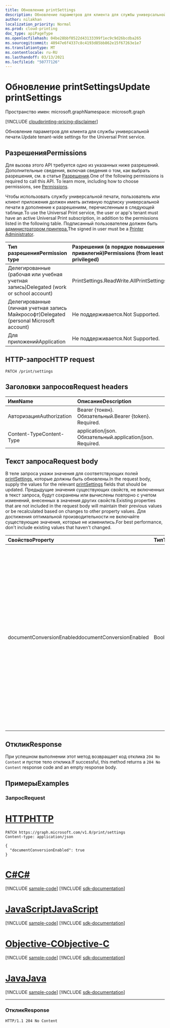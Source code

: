 ```yaml
---
title: Обновление printSettings
description: Обновление параметров для клиента для службы универсальной печати.
author: nilakhan
localization_priority: Normal
ms.prod: cloud-printing
doc_type: apiPageType
ms.openlocfilehash: 04be28bbf0522d43133399f1ec9c9d26bcdba265
ms.sourcegitcommit: 40947e6f4337c8c4193d85bb862e15f67263e1e7
ms.translationtype: MT
ms.contentlocale: ru-RU
ms.lasthandoff: 03/13/2021
ms.locfileid: "50777126"
---
```

# <a name="update-printsettings"></a><span data-ttu-id="d1349-103">Обновление printSettings</span><span class="sxs-lookup"><span data-stu-id="d1349-103">Update printSettings</span></span>
<span data-ttu-id="d1349-104">Пространство имен: microsoft.graph</span><span class="sxs-lookup"><span data-stu-id="d1349-104">Namespace: microsoft.graph</span></span>

[!INCLUDE [cloudprinting-pricing-disclaimer](../../includes/cloudprinting-pricing-disclaimer.md)]

<span data-ttu-id="d1349-105">Обновление параметров для клиента для службы универсальной печати.</span><span class="sxs-lookup"><span data-stu-id="d1349-105">Update tenant-wide settings for the Universal Print service.</span></span>

## <a name="permissions"></a><span data-ttu-id="d1349-106">Разрешения</span><span class="sxs-lookup"><span data-stu-id="d1349-106">Permissions</span></span>
<span data-ttu-id="d1349-p101">Для вызова этого API требуется одно из указанных ниже разрешений. Дополнительные сведения, включая сведения о том, как выбрать разрешения, см. в статье [Разрешения](/graph/permissions-reference).</span><span class="sxs-lookup"><span data-stu-id="d1349-p101">One of the following permissions is required to call this API. To learn more, including how to choose permissions, see [Permissions](/graph/permissions-reference).</span></span>

<span data-ttu-id="d1349-109">Чтобы использовать службу универсальной печати, пользователь или клиент приложения должен иметь активную подписку универсальной печати в дополнение к разрешениям, перечисленным в следующей таблице.</span><span class="sxs-lookup"><span data-stu-id="d1349-109">To use the Universal Print service, the user or app's tenant must have an active Universal Print subscription, in addition to the permissions listed in the following table.</span></span> <span data-ttu-id="d1349-110">Подписанный пользователем должен быть [администратором принтера.](/azure/active-directory/users-groups-roles/directory-assign-admin-roles#printer-administrator)</span><span class="sxs-lookup"><span data-stu-id="d1349-110">The signed in user must be a [Printer Administrator](/azure/active-directory/users-groups-roles/directory-assign-admin-roles#printer-administrator).</span></span>

|<span data-ttu-id="d1349-111">Тип разрешения</span><span class="sxs-lookup"><span data-stu-id="d1349-111">Permission type</span></span> | <span data-ttu-id="d1349-112">Разрешения (в порядке повышения привилегий)</span><span class="sxs-lookup"><span data-stu-id="d1349-112">Permissions (from least to most privileged)</span></span> |
|:---------------|:--------------------------------------------|
|<span data-ttu-id="d1349-113">Делегированные (рабочая или учебная учетная запись)</span><span class="sxs-lookup"><span data-stu-id="d1349-113">Delegated (work or school account)</span></span>| <span data-ttu-id="d1349-114">PrintSettings.ReadWrite.All</span><span class="sxs-lookup"><span data-stu-id="d1349-114">PrintSettings.ReadWrite.All</span></span> |
|<span data-ttu-id="d1349-115">Делегированные (личная учетная запись Майкрософт)</span><span class="sxs-lookup"><span data-stu-id="d1349-115">Delegated (personal Microsoft account)</span></span>|<span data-ttu-id="d1349-116">Не поддерживается.</span><span class="sxs-lookup"><span data-stu-id="d1349-116">Not Supported.</span></span>|
|<span data-ttu-id="d1349-117">Для приложений</span><span class="sxs-lookup"><span data-stu-id="d1349-117">Application</span></span>|<span data-ttu-id="d1349-118">Не поддерживается.</span><span class="sxs-lookup"><span data-stu-id="d1349-118">Not Supported.</span></span>|

## <a name="http-request"></a><span data-ttu-id="d1349-119">HTTP-запрос</span><span class="sxs-lookup"><span data-stu-id="d1349-119">HTTP request</span></span>

<!-- {
  "blockType": "ignored"
}
-->
``` http
PATCH /print/settings
```

## <a name="request-headers"></a><span data-ttu-id="d1349-120">Заголовки запросов</span><span class="sxs-lookup"><span data-stu-id="d1349-120">Request headers</span></span>
|<span data-ttu-id="d1349-121">Имя</span><span class="sxs-lookup"><span data-stu-id="d1349-121">Name</span></span>|<span data-ttu-id="d1349-122">Описание</span><span class="sxs-lookup"><span data-stu-id="d1349-122">Description</span></span>|
|:---|:---|
|<span data-ttu-id="d1349-123">Авторизация</span><span class="sxs-lookup"><span data-stu-id="d1349-123">Authorization</span></span>|<span data-ttu-id="d1349-p103">Bearer {токен}. Обязательный.</span><span class="sxs-lookup"><span data-stu-id="d1349-p103">Bearer {token}. Required.</span></span>|
|<span data-ttu-id="d1349-126">Content-Type</span><span class="sxs-lookup"><span data-stu-id="d1349-126">Content-Type</span></span>|<span data-ttu-id="d1349-p104">application/json. Обязательный.</span><span class="sxs-lookup"><span data-stu-id="d1349-p104">application/json. Required.</span></span>|

## <a name="request-body"></a><span data-ttu-id="d1349-129">Текст запроса</span><span class="sxs-lookup"><span data-stu-id="d1349-129">Request body</span></span>
<span data-ttu-id="d1349-130">В теле запроса укажи значения для соответствующих полей [printSettings,](../resources/printsettings.md) которые должны быть обновлены.</span><span class="sxs-lookup"><span data-stu-id="d1349-130">In the request body, supply the values for the relevant [printSettings](../resources/printsettings.md) fields that should be updated.</span></span> <span data-ttu-id="d1349-131">Предыдущие значения существующих свойств, не включенных в текст запроса, будут сохранены или вычислены повторно с учетом изменений, внесенных в значения других свойств.</span><span class="sxs-lookup"><span data-stu-id="d1349-131">Existing properties that are not included in the request body will maintain their previous values or be recalculated based on changes to other property values.</span></span> <span data-ttu-id="d1349-132">Для достижения оптимальной производительности не включайте существующие значения, которые не изменились.</span><span class="sxs-lookup"><span data-stu-id="d1349-132">For best performance, don't include existing values that haven't changed.</span></span>

| <span data-ttu-id="d1349-133">Свойство</span><span class="sxs-lookup"><span data-stu-id="d1349-133">Property</span></span>     | <span data-ttu-id="d1349-134">Тип</span><span class="sxs-lookup"><span data-stu-id="d1349-134">Type</span></span>        | <span data-ttu-id="d1349-135">Описание</span><span class="sxs-lookup"><span data-stu-id="d1349-135">Description</span></span> |
|:-------------|:------------|:------------|
|<span data-ttu-id="d1349-136">documentConversionEnabled</span><span class="sxs-lookup"><span data-stu-id="d1349-136">documentConversionEnabled</span></span>|<span data-ttu-id="d1349-137">Boolean</span><span class="sxs-lookup"><span data-stu-id="d1349-137">Boolean</span></span>|<span data-ttu-id="d1349-138">Указывает, включено ли преобразование документов для клиента.</span><span class="sxs-lookup"><span data-stu-id="d1349-138">Specifies whether document conversion is enabled for the tenant.</span></span> <span data-ttu-id="d1349-139">Если преобразование документов включено, служба универсальной печати автоматически преобразует документы в формат, совместимый с принтером (например, XPS в PDF) при необходимости.</span><span class="sxs-lookup"><span data-stu-id="d1349-139">If document conversion is enabled, Universal Print service will automatically convert documents into a format compatible with the printer (for example, XPS to PDF) when needed.</span></span>|

## <a name="response"></a><span data-ttu-id="d1349-140">Отклик</span><span class="sxs-lookup"><span data-stu-id="d1349-140">Response</span></span>

<span data-ttu-id="d1349-141">При успешном выполнении этот метод возвращает код отклика `204 No Content` и пустое тело отклика.</span><span class="sxs-lookup"><span data-stu-id="d1349-141">If successful, this method returns a `204 No Content` response code and an empty response body.</span></span>

## <a name="examples"></a><span data-ttu-id="d1349-142">Примеры</span><span class="sxs-lookup"><span data-stu-id="d1349-142">Examples</span></span>

### <a name="request"></a><span data-ttu-id="d1349-143">Запрос</span><span class="sxs-lookup"><span data-stu-id="d1349-143">Request</span></span>

# <a name="http"></a>[<span data-ttu-id="d1349-144">HTTP</span><span class="sxs-lookup"><span data-stu-id="d1349-144">HTTP</span></span>](#tab/http)
<!-- {
  "blockType": "request",
  "name": "update_printsettings"
}
-->
``` http
PATCH https://graph.microsoft.com/v1.0/print/settings
Content-type: application/json

{
  "documentConversionEnabled": true
}
```
# <a name="c"></a>[<span data-ttu-id="d1349-145">C#</span><span class="sxs-lookup"><span data-stu-id="d1349-145">C#</span></span>](#tab/csharp)
[!INCLUDE [sample-code](../includes/snippets/csharp/update-printsettings-csharp-snippets.md)]
[!INCLUDE [sdk-documentation](../includes/snippets/snippets-sdk-documentation-link.md)]

# <a name="javascript"></a>[<span data-ttu-id="d1349-146">JavaScript</span><span class="sxs-lookup"><span data-stu-id="d1349-146">JavaScript</span></span>](#tab/javascript)
[!INCLUDE [sample-code](../includes/snippets/javascript/update-printsettings-javascript-snippets.md)]
[!INCLUDE [sdk-documentation](../includes/snippets/snippets-sdk-documentation-link.md)]

# <a name="objective-c"></a>[<span data-ttu-id="d1349-147">Objective-C</span><span class="sxs-lookup"><span data-stu-id="d1349-147">Objective-C</span></span>](#tab/objc)
[!INCLUDE [sample-code](../includes/snippets/objc/update-printsettings-objc-snippets.md)]
[!INCLUDE [sdk-documentation](../includes/snippets/snippets-sdk-documentation-link.md)]

# <a name="java"></a>[<span data-ttu-id="d1349-148">Java</span><span class="sxs-lookup"><span data-stu-id="d1349-148">Java</span></span>](#tab/java)
[!INCLUDE [sample-code](../includes/snippets/java/update-printsettings-java-snippets.md)]
[!INCLUDE [sdk-documentation](../includes/snippets/snippets-sdk-documentation-link.md)]

---


### <a name="response"></a><span data-ttu-id="d1349-149">Отклик</span><span class="sxs-lookup"><span data-stu-id="d1349-149">Response</span></span>

<!-- {
  "blockType": "response",
  "truncated": true,
  "@odata.type": "microsoft.graph.printSettings"
}
-->
``` http
HTTP/1.1 204 No Content
```


